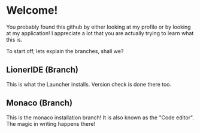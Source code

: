 # Welcome! 
You probably found this github by either looking at my profile or by looking at my application! I appreciate a lot that you are actually trying to learn what this is.

To start off, lets explain the branches, shall we?

## LionerIDE (Branch)
This is what the Launcher installs. Version check is done there too.

## Monaco (Branch)
This is the monaco installation branch! It is also known as the "Code editor". The magic in writing happens there!
